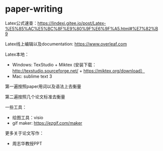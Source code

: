 # paper-writing

Latex公式速查：https://lindexi.gitee.io/post/Latex-%E5%85%AC%E5%BC%8F%E9%80%9F%E6%9F%A5.html#%E7%82%B9

Latex线上编辑以及documentation: https://www.overleaf.com

Latex本地：
  - Windows: TexStudio + Miktex (安装下载：http://texstudio.sourceforge.net/ + https://miktex.org/download）
  - Mac: sublime text 3
  
第一遍按照paper用词以及语法上去衡量

第二遍按照几个论文标准去衡量

一些工具：

  - 绘图工具：visio
  - gif maker: https://ezgif.com/maker

更多关于论文写作：
  - 周志华教授PPT
